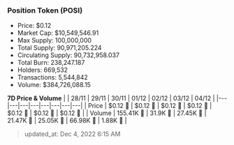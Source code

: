 
  ### Position Token (POSI)
  - Price: $0.12
  - Market Cap: $10,549,546.91
  - Max Supply: 100,000,000
  - Total Supply: 90,971,205.224
  - Circulating Supply: 90,732,958.037
  - Total Burn: 238,247.187
  - Holders: 669,532
  - Transactions: 5,544,842
  - Volume: $384,726,088.15

  **7D Price & Volume**
  | | 28&#x2F;11 | 29&#x2F;11 | 30&#x2F;11 | 01&#x2F;12 | 02&#x2F;12 | 03&#x2F;12 | 04&#x2F;12 |
  |---|---|---|---|---|---|---|---|
  | Price | $0.12 🔻 | $0.12 🚀 | $0.12 🔻 | $0.12 🔻 | $0.12 🚀 | $0.12 🔻 | $0.12 🚀 |
  | Volume | 155.41K 🚀 | 31.9K 🔻 | 27.45K 🔻 | 21.47K 🔻 | 25.05K 🚀 | 66.98K 🚀 | 1.88K 🔻 |

  > updated_at: Dec 4, 2022 6:15 AM
